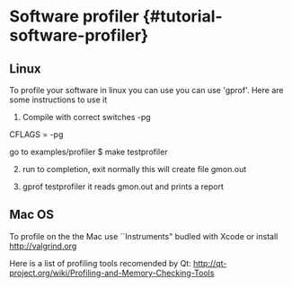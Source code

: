 # Software profiler {#tutorial-software-profiler}

## Linux
To profile your software in linux you can use you can use 'gprof'. Here are some instructions to use it

1) Compile with correct switches 
-pg

CFLAGS = -pg 

go to examples/profiler
\$ make testprofiler

2) run to completion, exit normally 
this will create file gmon.out

3) gprof testprofiler
it reads gmon.out and prints a report

## Mac OS

To profile on the the Mac use ``Instruments" budled with Xcode
or install http://valgrind.org

Here is a list of profiling tools recomended by Qt: http://qt-project.org/wiki/Profiling-and-Memory-Checking-Tools
